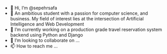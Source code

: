 - 👋 Hi, I’m @sepehrsafa
- 👀 An ambitious student with a passion for computer science, and business. My field of interest lies at the intersection of Artificial Intelligence and Web Development
- 🌱 I’m currently working on a production grade travel reservation system backend using Python and Django
- 💞️ I’m looking to collaborate on ...
- 📫 How to reach me ...

<!---
sepehrsafa/sepehrsafa is a ✨ special ✨ repository because its `README.md` (this file) appears on your GitHub profile.
You can click the Preview link to take a look at your changes.
--->

